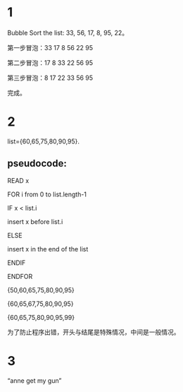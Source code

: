 # 1

Bubble Sort the list: 33, 56, 17, 8, 95, 22。               

第一步冒泡：33 17 8 56 22 95            

第二步冒泡：17 8 33 22 56 95                

第三步冒泡：8 17 22 33 56 95            

完成。              

# 2

list={60,65,75,80,90,95}.               

## pseudocode:          

READ x              

FOR i from 0 to list.length-1           

IF x < list.i        

insert x before list.i              

ELSE            

insert x in the end of the list            

ENDIF               

ENDFOR              

{50,60,65,75,80,90,95}              

{60,65,67,75,80,90,95}              

{60,65,75,80,90,95,99}              

为了防止程序出错，开头与结尾是特殊情况，中间是一般情况。            

# 3 

“anne get my gun”                   

